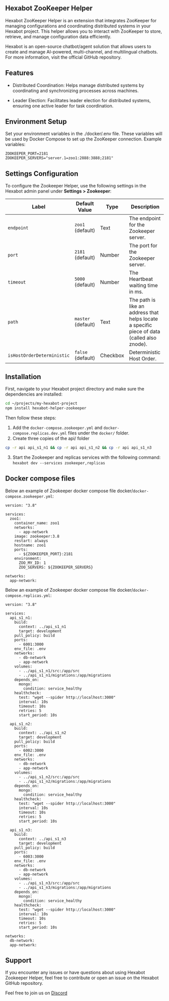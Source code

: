 ## Hexabot ZooKeeper Helper
Hexabot ZooKeeper Helper is an extension that integrates ZooKeeper for managing configurations and coordinating distributed systems in your Hexabot project. This helper allows you to interact with ZooKeeper to store, retrieve, and manage configuration data efficiently.

Hexabot is an open-source chatbot/agent solution that allows users to create and manage AI-powered, multi-channel, and multilingual chatbots. For more information, visit the official GitHub repository.

## Features
- Distributed Coordination: Helps manage distributed systems by coordinating and synchronizing processes across machines.

- Leader Election: Facilitates leader election for distributed systems, ensuring one active leader for task coordination.

## Environment Setup
Set your environment variables in the ./docker/.env file. These variables will be used by Docker Compose to set up the ZooKeeper connection. Example variables:

```
ZOOKEEPER_PORT=2181
ZOOKEEPER_SERVERS="server.1=zoo1:2888:3888;2181"
```

## Settings Configuration

To configure the Zookeeper Helper, use the following settings in the Hexabot admin panel under **Settings > Zookeeper**:

| **Label**     | **Default Value**       | **Type**      | **Description**                                 |
|---------------|-------------------------|---------------|-------------------------------------------------|
| `endpoint`    | `zoo1` (default)                | Text          | The endpoint for the Zookeeper server.             |
| `port`        | `2181` (default)                 | Number          | The port for the Zookeeper server.                 |
| `timeout`      | `5000` (default)    | Number          | The Heartbeat waiting time in ms.    |
| `path`      | `master` (default)    | Text          | The path is like an address that helps locate a specific piece of data (called also znode).    |
| `isHostOrderDeterministic`      | `false` (default)    | Checkbox          | Deterministic Host Order.    |



## Installation
First, navigate to your Hexabot project directory and make sure the dependencies are installed:

```sh
cd ~/projects/my-hexabot-project
npm install hexabot-helper-zookeeper
```

Then follow these steps:
1. Add the `docker-compose.zookeeper.yml` and `docker-compose.replicas.dev.yml` files under the `docker/` folder.
2. Create three copies of the api/ folder
```sh
cp -r api api_s1_n1 && cp -r api api_s1_n2 && cp -r api api_s1_n3 
```
3. Start the Zookeeper and replicas services with the following command: `hexabot dev --services zookeeper,replicas`

## Docker compose files

Below an example of Zookeeper docker compose file docker/`docker-compose.zookeeper.yml`:

```
version: "3.8"

services:
  zoo1:
    container_name: zoo1
    networks:
      - app-network
    image: zookeeper:3.8
    restart: always
    hostname: zoo1
    ports:
      - ${ZOOKEEPER_PORT}:2181
    environment:
      ZOO_MY_ID: 1
      ZOO_SERVERS: ${ZOOKEEPER_SERVERS}

networks:
  app-network:

```

Below an example of Zookeeper docker compose file docker/`docker-compose.replicas.yml`:

```
version: "3.8"

services:
  api_s1_n1:
    build:
      context: ../api_s1_n1
      target: development
    pull_policy: build
    ports:
      - 6001:3000
    env_file: .env
    networks:
      - db-network
      - app-network
    volumes:
      - ../api_s1_n1/src:/app/src
      - ../api_s1_n1/migrations:/app/migrations
    depends_on:
      mongo:
        condition: service_healthy
    healthcheck:
      test: "wget --spider http://localhost:3000"
      interval: 10s
      timeout: 10s
      retries: 5
      start_period: 10s

  api_s1_n2:
    build:
      context: ../api_s1_n2
      target: development
    pull_policy: build
    ports:
      - 6002:3000
    env_file: .env
    networks:
      - db-network
      - app-network
    volumes:
      - ../api_s1_n2/src:/app/src
      - ../api_s1_n2/migrations:/app/migrations
    depends_on:
      mongo:
        condition: service_healthy
    healthcheck:
      test: "wget --spider http://localhost:3000"
      interval: 10s
      timeout: 10s
      retries: 5
      start_period: 10s

  api_s1_n3:
    build:
      context: ../api_s1_n3
      target: development
    pull_policy: build
    ports:
      - 6003:3000
    env_file: .env
    networks:
      - db-network
      - app-network
    volumes:
      - ../api_s1_n3/src:/app/src
      - ../api_s1_n3/migrations:/app/migrations
    depends_on:
      mongo:
        condition: service_healthy
    healthcheck:
      test: "wget --spider http://localhost:3000"
      interval: 10s
      timeout: 10s
      retries: 5
      start_period: 10s

networks:
  db-network:
  app-network:

```


## Support
If you encounter any issues or have questions about using Hexabot Zookeeper Helper, feel free to contribute or open an issue on the Hexabot GitHub repository.

Feel free to join us on [Discord](https://discord.gg/rNb9t2MFkG)
